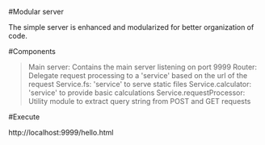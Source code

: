  #Modular server

The simple server is enhanced and modularized for better organization of code.

#Components
>Main server: Contains the main server listening on port 9999 
>Router: Delegate request processing to a 'service' based on the url of the request 
>Service.fs: 'service' to serve static files
>Service.calculator: 'service' to provide basic calculations
>Service.requestProcessor: Utility module to extract query string from POST and GET requests

#Execute

http://localhost:9999/hello.html